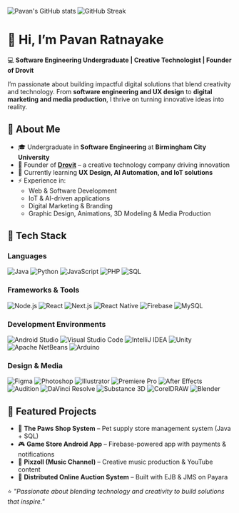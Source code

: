![Pavan's GitHub stats](https://github-readme-stats.vercel.app/api?username=pavanratnayake&show_icons=true&theme=tokyonight) ![GitHub Streak](https://github-readme-streak-stats.herokuapp.com/?user=pavanratnayake&theme=tokyonight)  

# 👋 Hi, I’m Pavan Ratnayake

💻 **Software Engineering Undergraduate | Creative Technologist | Founder of Drovit**  

I’m passionate about building impactful digital solutions that blend creativity and technology. From **software engineering and UX design** to **digital marketing and media production**, I thrive on turning innovative ideas into reality.


## 🚀 About Me  
- 🎓 Undergraduate in **Software Engineering** at **Birmingham City University**  
- 📌 Founder of **[Drovit](https://drovit.com/)** – a creative technology company driving innovation  
- 🌱 Currently learning **UX Design, AI Automation, and IoT solutions**  
- ⚡ Experience in:  
  - Web & Software Development
  - IoT & AI-driven applications
  - Digital Marketing & Branding
  - Graphic Design, Animations, 3D Modeling & Media Production


## 🔧 Tech Stack  

### **Languages**  
![Java](https://img.shields.io/badge/Java-ED8B00?style=for-the-badge&logo=openjdk&logoColor=white) ![Python](https://img.shields.io/badge/Python-3776AB?style=for-the-badge&logo=python&logoColor=white) ![JavaScript](https://img.shields.io/badge/JavaScript-F7DF1E?style=for-the-badge&logo=javascript&logoColor=black) ![PHP](https://img.shields.io/badge/PHP-777BB4?style=for-the-badge&logo=php&logoColor=white) ![SQL](https://img.shields.io/badge/SQL-336791?style=for-the-badge&logo=postgresql&logoColor=white)  

### **Frameworks & Tools**  
![Node.js](https://img.shields.io/badge/Node.js-43853D?style=for-the-badge&logo=node.js&logoColor=white) ![React](https://img.shields.io/badge/React-20232A?style=for-the-badge&logo=react&logoColor=61DAFB) ![Next.js](https://img.shields.io/badge/Next.js-000000?style=for-the-badge&logo=nextdotjs&logoColor=white) ![React Native](https://img.shields.io/badge/React_Native-20232A?style=for-the-badge&logo=react&logoColor=61DAFB) ![Firebase](https://img.shields.io/badge/Firebase-ffca28?style=for-the-badge&logo=firebase&logoColor=black) ![MySQL](https://img.shields.io/badge/MySQL-005C84?style=for-the-badge&logo=mysql&logoColor=white)  

### **Development Environments**  
![Android Studio](https://img.shields.io/badge/Android%20Studio-3DDC84?style=for-the-badge&logo=androidstudio&logoColor=white) ![Visual Studio Code](https://img.shields.io/badge/VS%20Code-007ACC?style=for-the-badge&logo=visualstudiocode&logoColor=white) ![IntelliJ IDEA](https://img.shields.io/badge/IntelliJ%20IDEA-000000?style=for-the-badge&logo=intellijidea&logoColor=white) ![Unity](https://img.shields.io/badge/Unity-100000?style=for-the-badge&logo=unity&logoColor=white) ![Apache NetBeans](https://img.shields.io/badge/NetBeans-1B6AC6?style=for-the-badge&logo=apachenetbeanside&logoColor=white) ![Arduino](https://img.shields.io/badge/Arduino-00979D?style=for-the-badge&logo=arduino&logoColor=white)  

### **Design & Media**  
![Figma](https://img.shields.io/badge/Figma-F24E1E?style=for-the-badge&logo=figma&logoColor=white) ![Photoshop](https://img.shields.io/badge/Adobe%20Photoshop-31A8FF?style=for-the-badge&logo=adobephotoshop&logoColor=white) ![Illustrator](https://img.shields.io/badge/Adobe%20Illustrator-FF9A00?style=for-the-badge&logo=adobeillustrator&logoColor=white) ![Premiere Pro](https://img.shields.io/badge/Adobe%20Premiere%20Pro-9999FF?style=for-the-badge&logo=adobepremierepro&logoColor=white) ![After Effects](https://img.shields.io/badge/Adobe%20After%20Effects-9999FF?style=for-the-badge&logo=adobeaftereffects&logoColor=white) ![Audition](https://img.shields.io/badge/Adobe%20Audition-9999FF?style=for-the-badge&logo=adobeaudition&logoColor=white) ![DaVinci Resolve](https://img.shields.io/badge/DaVinci%20Resolve-233A51?style=for-the-badge&logo=davinciresolve&logoColor=white) ![Substance 3D](https://img.shields.io/badge/Substance%203D-FF6C37?style=for-the-badge&logo=adobe&logoColor=white) ![CorelDRAW](https://img.shields.io/badge/CorelDRAW-47A141?style=for-the-badge&logo=coreldraw&logoColor=white) ![Blender](https://img.shields.io/badge/Blender-F5792A?style=for-the-badge&logo=blender&logoColor=white)  


## 📂 Featured Projects  
- 🐾 **The Paws Shop System** – Pet supply store management system (Java + SQL)  
- 🎮 **Game Store Android App** – Firebase-powered app with payments & notifications  
- 🎵 **Pixzoll (Music Channel)** – Creative music production & YouTube content  
- 🔔 **Distributed Online Auction System** – Built with EJB & JMS on Payara  

⭐ *"Passionate about blending technology and creativity to build solutions that inspire."*
